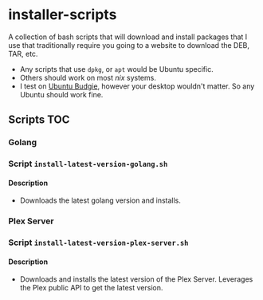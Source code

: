# installer-scripts

A collection of bash scripts that will download and install packages that I use that traditionally require you going to a website to download the DEB, TAR, etc.

* Any scripts that use `dpkg`, or `apt` would be Ubuntu specific.
* Others should work on most *nix* systems.
* I test on [Ubuntu Budgie](http://www.ubuntubudgie.org), however your desktop wouldn't matter. So any Ubuntu should work fine.

## Scripts TOC

### Golang
### Script `install-latest-version-golang.sh`
#### Description
* Downloads the latest golang version and installs.

### Plex Server
### Script `install-latest-version-plex-server.sh`
#### Description
* Downloads and installs the latest version of the Plex Server. Leverages the Plex public API to get the latest version.
